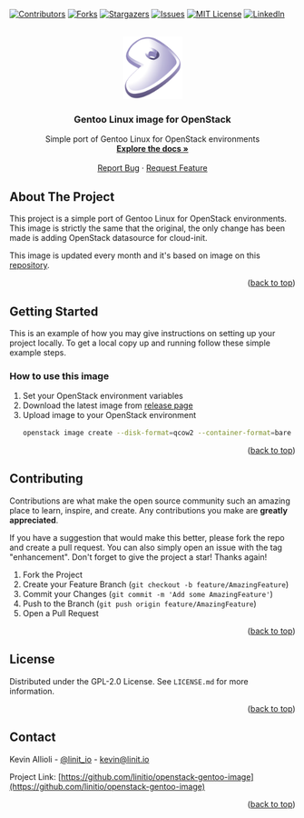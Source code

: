 <div id="top"></div>

<!-- PROJECT SHIELDS -->
[![Contributors][contributors-shield]][contributors-url]
[![Forks][forks-shield]][forks-url]
[![Stargazers][stars-shield]][stars-url]
[![Issues][issues-shield]][issues-url]
[![MIT License][license-shield]][license-url]
[![LinkedIn][linkedin-shield]][linkedin-url]


<!-- PROJECT LOGO -->
<br />
<div align="center">
  <a href="https://github.com/linitio/openstack-gentoo-image">
    <img src="images/logo.png" alt="Logo" width="105" height="110">
  </a>

<h3 align="center">Gentoo Linux image for OpenStack</h3>

  <p align="center">
    Simple port of Gentoo Linux for OpenStack environments
    <br />
    <a href="https://github.com/linitio/openstack-gentoo-image"><strong>Explore the docs »</strong></a>
    <br />
    <br />
    <a href="https://github.com/linitio/openstack-gentoo-image/issues">Report Bug</a>
    ·
    <a href="https://github.com/linitio/openstack-gentoo-image/issues">Request Feature</a>
  </p>
</div>

<!-- ABOUT THE PROJECT -->
## About The Project

This project is a simple port of Gentoo Linux for OpenStack environments.  
This image is strictly the same that the original, the only change has been made is adding OpenStack datasource for cloud-init.  

This image is updated every month and it's based on image on this [repository](https://gentoo.osuosl.org/experimental/amd64/openstack/ "Gentoo Images Repository").


<p align="right">(<a href="#top">back to top</a>)</p>

<!-- GETTING STARTED -->
## Getting Started

This is an example of how you may give instructions on setting up your project locally.
To get a local copy up and running follow these simple example steps.

### How to use this image

1. Set your OpenStack environment variables
2. Download the latest image from [release page](https://github.com/linitio/openstack-gentoo-image/releases "Release page")
3. Upload image to your OpenStack environment
   ```sh
   openstack image create --disk-format=qcow2 --container-format=bare --file  gentoo-amd64-default-<BUILD_RELEASE>.qcow2 'Gentoo Linux'
   ```

<p align="right">(<a href="#top">back to top</a>)</p>

<!-- CONTRIBUTING -->
## Contributing

Contributions are what make the open source community such an amazing place to learn, inspire, and create. Any contributions you make are **greatly appreciated**.

If you have a suggestion that would make this better, please fork the repo and create a pull request. You can also simply open an issue with the tag "enhancement".
Don't forget to give the project a star! Thanks again!

1. Fork the Project
2. Create your Feature Branch (`git checkout -b feature/AmazingFeature`)
3. Commit your Changes (`git commit -m 'Add some AmazingFeature'`)
4. Push to the Branch (`git push origin feature/AmazingFeature`)
5. Open a Pull Request

<p align="right">(<a href="#top">back to top</a>)</p>


<!-- LICENSE -->
## License

Distributed under the GPL-2.0 License. See `LICENSE.md` for more information.

<p align="right">(<a href="#top">back to top</a>)</p>


<!-- CONTACT -->
## Contact

Kevin Allioli - [@linit_io](https://twitter.com/linit_io) - kevin@linit.io

Project Link: [https://github.com/linitio/openstack-gentoo-image](https://github.com/linitio/openstack-gentoo-image)

<p align="right">(<a href="#top">back to top</a>)</p>


<!-- MARKDOWN LINKS & IMAGES -->
<!-- https://www.markdownguide.org/basic-syntax/#reference-style-links -->
[contributors-shield]: https://img.shields.io/github/contributors/linitio/openstack-gentoo-image.svg?style=for-the-badge
[contributors-url]: https://github.com/linitio/openstack-gentoo-image/graphs/contributors
[forks-shield]: https://img.shields.io/github/forks/linitio/openstack-gentoo-image.svg?style=for-the-badge
[forks-url]: https://github.com/linitio/openstack-gentoo-image/network/members
[stars-shield]: https://img.shields.io/github/stars/linitio/openstack-gentoo-image.svg?style=for-the-badge
[stars-url]: https://github.com/linitio/openstack-gentoo-image/stargazers
[issues-shield]: https://img.shields.io/github/issues/linitio/openstack-gentoo-image.svg?style=for-the-badge
[issues-url]: https://github.com/linitio/openstack-gentoo-image/issues
[license-shield]: https://img.shields.io/github/license/linitio/openstack-gentoo-image.svg?style=for-the-badge
[license-url]: https://github.com/linitio/openstack-amazon-linux-2-image/blob/master/LICENSE.txt
[linkedin-shield]: https://img.shields.io/badge/-LinkedIn-black.svg?style=for-the-badge&logo=linkedin&colorB=555
[linkedin-url]: https://linkedin.com/in/kevinallioli
